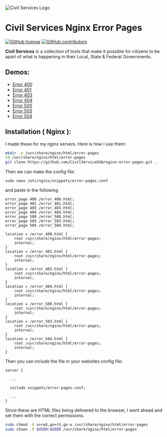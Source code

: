 ![Civil Services Logo](https://cdn.civil.services/common/github-logo.png "Civil Services Logo")

Civil Services Nginx Error Pages
==

[![GitHub license](https://img.shields.io/badge/license-MIT-blue.svg?style=flat)](https://raw.githubusercontent.com/CivilServiceUSA/nginx-error-pages/master/LICENSE)  [![GitHub contributors](https://img.shields.io/github/contributors/CivilServiceUSA/nginx-error-pages.svg)](https://github.com/CivilServiceUSA/nginx-error-pages/graphs/contributors)

__Civil Services__ is a collection of tools that make it possible for citizens to be apart of what is happening in their Local, State & Federal Governments.


Demos:
---

* [Error 400](https://cdn.civil.services/nginx-error-pages/error_400.html)
* [Error 401](https://cdn.civil.services/nginx-error-pages/error_401.html)
* [Error 403](https://cdn.civil.services/nginx-error-pages/error_403.html)
* [Error 404](https://cdn.civil.services/nginx-error-pages/error_404.html)
* [Error 500](https://cdn.civil.services/nginx-error-pages/error_500.html)
* [Error 503](https://cdn.civil.services/nginx-error-pages/error_503.html)
* [Error 504](https://cdn.civil.services/nginx-error-pages/error_504.html)


Installation ( Nginx ):
---

I made these for my nginx servers.  Here is how I use them:

```bash
mkdir -p /usr/share/nginx/html/error-pages
cd /usr/share/nginx/html/error-pages
git clone https://github.com/CivilServiceUSA/nginx-error-pages.git .
```

Then we can make the config file:
 
```
sudo nano /etc/nginx/snippets/error-pages.conf
```

and paste in the following 

```
error_page 400 /error_400.html;
error_page 401 /error_401.html;
error_page 403 /error_403.html;
error_page 404 /error_404.html;
error_page 500 /error_500.html;
error_page 503 /error_503.html;
error_page 504 /error_504.html;

location = /error_400.html {
    root /usr/share/nginx/html/error-pages;
    internal;
}
location = /error_401.html {
    root /usr/share/nginx/html/error-pages;
    internal;
}
location = /error_403.html {
    root /usr/share/nginx/html/error-pages;
    internal;
}
location = /error_404.html {
    root /usr/share/nginx/html/error-pages;
    internal;
}
location = /error_500.html {
    root /usr/share/nginx/html/error-pages;
    internal;
}
location = /error_503.html {
    root /usr/share/nginx/html/error-pages;
    internal;
}
location = /error_504.html {
    root /usr/share/nginx/html/error-pages;
    internal;
}
```

Then you can include the file in your websites config file:

```
server {
  
  ...
  
  include snippets/error-pages.conf;

  ...
}
```

Since these are HTML files being delivered to the browser, I went ahead and set them with the correct permissions.

```bash
sudo chmod -R u+rwX,go+rX,go-w /usr/share/nginx/html/error-pages
sudo chown -R $USER:$USER /usr/share/nginx/html/error-pages
```